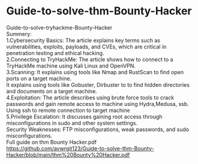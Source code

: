 # Guide-to-solve-thm-Bounty-Hacker
Guide-to-solve-tryhackme-Bounty-Hacker
<br>
Summery:
<br>
1.Cybersecurity Basics: The article explains key terms such as vulnerabilities, exploits, payloads, and CVEs, which are critical in penetration testing and ethical hacking.
<br>
2.Connecting to TryHackMe: The article shows how to connect to a TryHackMe machine using Kali Linux and OpenVPN.
<br>
3.Scanning: It explains using tools like Nmap and RustScan to find open ports on a target machine.
<br>
It explains using tools like Gobuster, Dirbuster to to find hidden directories and documents on a target machine.
<br>
4.Exploitation: The article describes using brute force tools to crack passwords and gain remote access to machine using Hydra,Medusa, ssb.
Using ssh to remote connection to target machine
<br>
5.Privilege Escalation: It discusses gaining root access through misconfigurations in sudo and other system settings.
<br>
Security Weaknesses: FTP misconfigurations, weak passwords, and sudo misconfigurations.
<br>
Full guide on thm Bounty Hacker.pdf
<br>
https://github.com/avwrgit123/Guide-to-solve-thm-Bounty-Hacker/blob/main/thm%20Bounty%20Hacker.pdf
